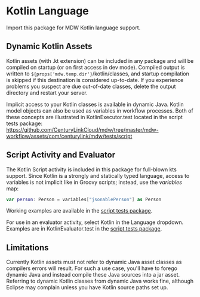 # Kotlin Language
Import this package for MDW Kotlin language support. 

## Dynamic Kotlin Assets
Kotlin assets (with .kt extension) can be included in any package and will be compiled on startup (or 
on first access in dev mode).  Compiled output is written to `${props['mdw.temp.dir'}`/kotlin/classes,
and startup compilation is skipped if this destination is considered up-to-date.  If you experience 
problems you suspect are due out-of-date classes, delete the output directory and restart your server.

Implicit access to your Kotlin classes is available in dynamic Java.  Kotlin model objects can also be 
used as variables in workflow processes.  Both of these concepts are illustrated in KotlinExecutor.test 
located in the script tests package:
https://github.com/CenturyLinkCloud/mdw/tree/master/mdw-workflow/assets/com/centurylink/mdw/tests/script

## Script Activity and Evaluator
The Kotlin Script activity is included in this package for full-blown kts support.  Since Kotlin is a strongly and statically typed
language, access to variables is not implicit like in Groovy scripts; instead, use the *variables* map:
```kotlin
var person: Person = variables["jsonablePerson"] as Person
```
Working examples are available in the 
[script tests package](https://github.com/CenturyLinkCloud/mdw/tree/master/mdw-workflow/assets/com/centurylink/mdw/tests/script).

For use in an evaluator activity, select Kotlin in the Language dropdown.
Examples are in KotlinEvaluator.test in the 
[script tests package](https://github.com/CenturyLinkCloud/mdw/tree/master/mdw-workflow/assets/com/centurylink/mdw/tests/script).

## Limitations
Currently Kotlin assets must not refer to dynamic Java asset classes as compilers errors will result.
For such a use case, you'll have to forego dynamic Java and instead compile these Java sources into a jar asset.
Referring to dynamic Kotlin classes from dynamic Java works fine, although Eclipse may complain unless you have 
Kotlin source paths set up. 